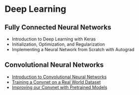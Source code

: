 # Deep Learning

## Fully Connected Neural Networks 
+ Introduction to Deep Learning with Keras
+ Initialization, Optimization, and Regularization
+ Implementing a Neural Network from Scratch with Autograd

## Convolutional Neural Networks 
+ [Introduction to Convolutional Neural Networks](https://github.com/JosephBergman/deep-learning/blob/master/cnn01/cnn01.ipynb)
+ [Training a Convnet on a Real World Dataset](https://github.com/JosephBergman/deep-learning/blob/master/cnn02/cnn02.ipynb)
+ [Improving our Convnet with Pretrained Models](https://github.com/JosephBergman/deep-learning/blob/master/cnn03/cnn03.ipynb)
